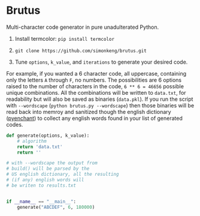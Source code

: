 # Brutus

Multi-character code generator in pure unadulterated Python.

1. Install termcolor: `pip install termcolor`

2. `git clone https://github.com/simonkeng/brutus.git`

3. Tune `options`, `k_value`, and `iterations` to generate your desired code.

For example, if you wanted a 6 character code, all uppercase, containing only the letters `A` through `F`, no numbers. The possibilities are 6 options raised to the number of characters in the code, `6 ** 6 = 46656` possible unique combinations. All the combinations will be written to `data.txt`, for readability but will also be saved as binaries (`data.pkl`). If you run the script with `--wordscape` (`python brutus.py --wordscape`) then those binaries will be read back into memroy and sanitized though the english dictionary ([pyenchant](https://github.com/rfk/pyenchant)) to collect any english words found in your list of generated codes. 


```python
def generate(options, k_value):
    # algorithm
    return 'data.txt'
    return ''

# with --wordscape the output from
# build() will be parsed by the
# US english dictionary, all the resulting
# (if any) english words will
# be writen to results.txt


if __name__ == "__main__":
    generate("ABCDEF", 6, 180000)

```

